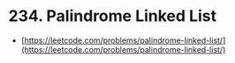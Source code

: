 # 234. Palindrome Linked List

- [https://leetcode.com/problems/palindrome-linked-list/](https://leetcode.com/problems/palindrome-linked-list/)
